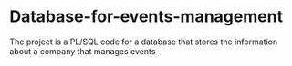 # Database-for-events-management
The project is a PL/SQL code for a database that stores the information about a company that manages events
